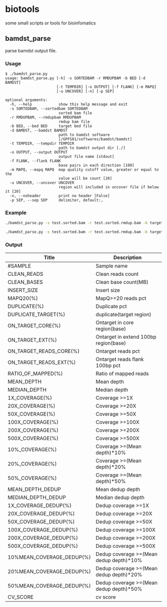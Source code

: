 # biotools

some small scripts or tools for bioinfomatics

## bamdst_parse

parse bamdst output file.

### Usage

```shell
$ ./bamdst_parse.py
usage: bamdst_parse.py [-h] -s SORTEDBAM -r RMDUPBAM -b BED [-d BAMDST]
                       [-t TEMPDIR] [-o OUTPUT] [-f FLANK] [-m MAPQ]
                       [-u UNCOVER] [-n] [-p SEP]

optional arguments:
  -h, --help            show this help message and exit
  -s SORTEDBAM, --sortedbam SORTEDBAM
                        sorted bam file
  -r RMDUPBAM, --rmdupbam RMDUPBAM
                        rmdup bam file
  -b BED, --bed BED     target bed file
  -d BAMDST, --bamdst BAMDST
                        path to bamdst software
                        [/GPFS01/softwares/bamdst/bamdst]
  -t TEMPDIR, --tempdir TEMPDIR
                        path to bamdst output dir [./]
  -o OUTPUT, --output OUTPUT
                        output file name [stdout]
  -f FLANK, --flank FLANK
                        base pairs in each direction [100]
  -m MAPQ, --mapq MAPQ  map quality cutoff value, greater or equal to the
                        value will be count [20]
  -u UNCOVER, --uncover UNCOVER
                        region will included in uncover file if below it [20]
  -n, --noheader        print no header [False]
  -p SEP, --sep SEP     delimiter, default:,

```

### Example

```bash
./bamdst_parse.py -s test.sorted.bam -r test.sorted.rmdup.bam -b target.bed > output.csv

./bamdst_parse.py -s test.sorted.bam -r test.sorted.rmdup.bam -b target.bed -p \t > output.tsv
```

### Output

| Title                     | Description                             |
| ------------------------- | --------------------------------------- |
| #SAMPLE                   | Sample name                             |
| CLEAN_READS               | Clean reads count                       |
| CLEAN_BASES               | Clean base count(MB)                    |
| INSERT_SIZE               | Insert size                             |
| MAPQ20(%)                 | MapQ>=20 reads pct                      |
| DUPLICATE(%)              | Duplicate pct                           |
| DUPLICATE_TARGET(%)       | duplicate(target region)                |
| ON_TARGET_CORE(%)         | Ontarget in core region(base)           |
| ON_TARGET_EXT(%)          | Ontarget in extend 100bp region(base)   |
| ON_TARGET_READS_CORE(%)   | Ontarget reads pct                      |
| ON_TARGET_READS_EXT(%)    | Ontarget reads flank 100bp pct          |
| RATIO_OF_MAPPED(%)        | Ratio of mapped reads                   |
| MEAN_DEPTH                | Mean depth                              |
| MEDIAN_DEPTH              | Median depth                            |
| 1X_COVERAGE(%)            | Coverage >=1X                           |
| 20X_COVERAGE(%)           | Coverage >=20X                          |
| 50X_COVERAGE(%)           | Coverage >=50X                          |
| 100X_COVERAGE(%)          | Coverage >=100X                         |
| 200X_COVERAGE(%)          | Coverage >=200X                         |
| 500X_COVERAGE(%)          | Coverage >=500X                         |
| 10%_COVERAGE(%)           | Coverage >=(Mean depth)*10%             |
| 20%_COVERAGE(%)           | Coverage >=(Mean depth)*20%             |
| 50%_COVERAGE(%)           | Coverage >=(Mean depth)*50%             |
| MEAN_DEPTH_DEDUP          | Mean dedup depth                        |
| MEDIAN_DEPTH_DEDUP        | Median dedup depth                      |
| 1X_COVERAGE_DEDUP(%)      | Dedup coverage >=1X                     |
| 20X_COVERAGE_DEDUP(%)     | Dedup coverage >=20X                    |
| 50X_COVERAGE_DEDUP(%)     | Dedup coverage >=50X                    |
| 100X_COVERAGE_DEDUP(%)    | Dedup coverage >=100X                   |
| 200X_COVERAGE_DEDUP(%)    | Dedup coverage >=200X                   |
| 500X_COVERAGE_DEDUP(%)    | Dedup coverage >=500X                   |
| 10%MEAN_COVERAGE_DEDUP(%) | Dedup coverage >=(Mean dedup depth)*10% |
| 20%MEAN_COVERAGE_DEDUP(%) | Dedup coverage >=(Mean dedup depth)*20% |
| 50%MEAN_COVERAGE_DEDUP(%) | Dedup coverage >=(Mean dedup depth)*50% |
| CV_SCORE                  | cv score                                |